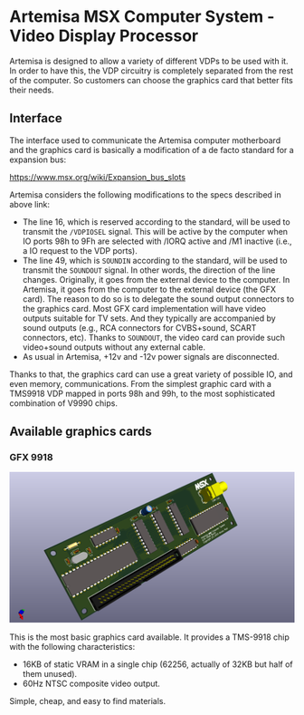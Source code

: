 # Artemisa MSX Computer System - Video Display Processor

Artemisa is designed to allow a variety of different VDPs to be used with it. In order to have this, the VDP circuitry is completely separated from the rest of the computer. So customers can choose the graphics card that better fits their needs.

## Interface

The interface used to communicate the Artemisa computer motherboard and the graphics card is basically a modification of a de facto standard for a expansion bus:

  https://www.msx.org/wiki/Expansion_bus_slots

Artemisa considers the following modifications to the specs described in above link:

* The line 16, which is reserved according to the standard, will be used to transmit the `/VDPIOSEL` signal. This will be active by the computer when IO ports 98h to 9Fh are selected with /IORQ active and /M1 inactive (i.e., a IO request to the VDP ports).
* The line 49, which is `SOUNDIN` according to the standard, will be used to transmit the `SOUNDOUT` signal. In other words, the direction of the line changes. Originally, it goes from the external device to the computer. In Artemisa, it goes from the computer to the external device (the GFX card). The reason to do so is to delegate the sound output connectors to the graphics card. Most GFX card implementation will have video outputs suitable for TV sets. And they typically are accompanied by sound outputs (e.g., RCA connectors for CVBS+sound, SCART connectors, etc). Thanks to `SOUNDOUT`, the video card can provide such video+sound outputs without any external cable. 
* As usual in Artemisa, +12v and -12v power signals are disconnected.

Thanks to that, the graphics card can use a great variety of possible IO, and even memory, communications. From the simplest graphic card with a TMS9918 VDP mapped in ports 98h and 99h, to the most sophisticated combination of V9990 chips. 

## Available graphics cards

### GFX 9918

![gfx-9918](img/gfx-9918.png)

This is the most basic graphics card available. It provides a TMS-9918 chip with the following characteristics:

* 16KB of static VRAM in a single chip (62256, actually of 32KB but half of them unused). 
* 60Hz NTSC composite video output. 

Simple, cheap, and easy to find materials. 
